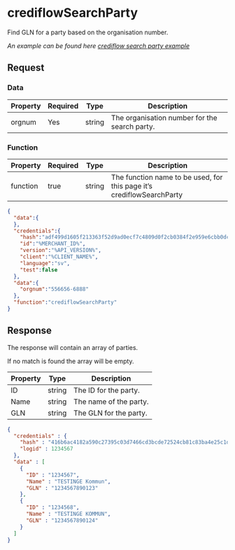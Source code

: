 # crediflowSearchParty

<include from="Snippets-PaymentAPI.md" element-id="snippet-header"></include>

Find GLN for a party based on the organisation number.

*An example can be found here [crediflow search party example](Crediflow-search-party.md)*

## Request

### Data
| Property | Required | Type   | Description                                    |
|----------|----------|--------|------------------------------------------------|
| orgnum   | Yes      | string | The organisation number for the search party.  |

### Function

| Property | Required | Type   | Description                                                           |
|----------|----------|--------|-----------------------------------------------------------------------|
| function | true     | string | The function name to be used, for this page it’s crediflowSearchParty |

```json
{
  "data":{
  },
  "credentials":{
    "hash":"adf499d1605f213363f52d9ad0ecf7c4809d0f2cb0384f2e959e6cbb0dc84e5a4443a259d76bf6893e37e8212b5f3c9852377be1cd0d7fb472adc0b2f2618796",
    "id":"%MERCHANT_ID%",
    "version":"%API_VERSION%",
    "client":"%CLIENT_NAME%",
    "language":"sv",
    "test":false
  },
  "data":{
    "orgnum":"556656-6888"
  },
  "function":"crediflowSearchParty"
}
```

## Response

The response will contain an array of parties.

If no match is found the array will be empty.

| Property | Type   | Description                                                                                   |
|----------|--------|-----------------------------------------------------------------------------------------------|
| ID       | string | The ID for the party.                                                                         |
| Name     | string | The name of the party.                                                                        |
| GLN      | string | The GLN for the party.                                                                        |


```json
{
  "credentials" : {
    "hash" : "416b6ac4182a590c27395c03d7466cd3bcde72524cb81c83ba4e25c1dfc0b948640e9c38edfa29660f6de6ab1f875b9cc7bb4a514ca2b400df50a7f3f0484f63",
    "logid" : 1234567
  },
  "data" : [
    {
      "ID" : "1234567",
      "Name" : "TESTINGE Kommun",
      "GLN" : "1234567890123"
    },
    {
      "ID" : "1234568",
      "Name" : "TESTINGE KOMMUN",
      "GLN" : "1234567890124"
    }
  ]
}
```